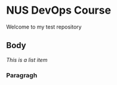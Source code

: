 # NUS DevOps Course

Welcome to my test repository 

## Body

*This is a list item*

### Paragragh 
